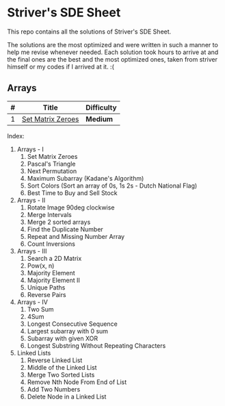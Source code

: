 # Striver's SDE Sheet

This repo contains all the solutions of Striver's SDE Sheet.

The solutions are the most optimized and were written in such a manner to help me revise whenever needed.
Each solution took hours to arrive at and the final ones are the best and the most optimized ones, taken from striver himself or my codes if I arrived at it. :(

## Arrays

| **#** | **Title**                                                                                                                                                       | **Difficulty** |
| ----- | ---------------------------------------------------------------------------------------------------------------------------------------------------------------| -------------- |
|1|[Set Matrix Zeroes](https://leetcode.com/problems/set-matrix-zeroes/)|**Medium**|




Index:
1. Arrays - I
    1. Set Matrix Zeroes
    2. Pascal's Triangle
    3. Next Permutation
    4. Maximum Subarray (Kadane's Algorithm)
    5. Sort Colors (Sort an array of 0s, 1s 2s - Dutch National Flag)
    6. Best Time to Buy and Sell Stock
2. Arrays - II
    1. Rotate Image 90deg clockwise
    2. Merge Intervals
    3. Merge 2 sorted arrays
    4. Find the Duplicate Number
    5. Repeat and Missing Number Array
    6. Count Inversions 
3. Arrays - III
    1. Search a 2D Matrix
    2. Pow(x, n)
    3. Majority Element
    4. Majority Element II
    5. Unique Paths
    6. Reverse Pairs
4. Arrays - IV
    1. Two Sum
    2. 4Sum
    3. Longest Consecutive Sequence
    4. Largest subarray with 0 sum
    5. Subarray with given XOR
    6. Longest Substring Without Repeating Characters
5. Linked Lists
    1. Reverse Linked List
    2. Middle of the Linked List
    3. Merge Two Sorted Lists
    4. Remove Nth Node From End of List
    5. Add Two Numbers
    6. Delete Node in a Linked List
